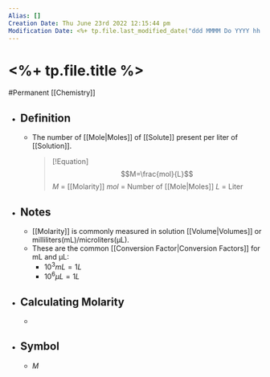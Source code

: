 ```yaml
---
Alias: []
Creation Date: Thu June 23rd 2022 12:15:44 pm 
Modification Date: <%+ tp.file.last_modified_date("ddd MMMM Do YYYY hh:mm:ss a") %>
---
```

# <%+ tp.file.title %>
#Permanent [[Chemistry]]

- ## Definition
	- The number of [[Mole|Moles]] of [[Solute]] present per liter of [[Solution]].
	  > [!Equation]
	  > $$M=\frac{mol}{L}$$
	  > $M$ = [[Molarity]]
	  > $mol$ = Number of [[Mole|Moles]]
	  >  $L$ = Liter
- ## Notes
	- [[Molarity]] is commonly measured in solution [[Volume|Volumes]] or milliliters(mL)/microliters(μL).
	- These are the common [[Conversion Factor|Conversion Factors]] for mL and μL:
		- $10^3mL=1L$
		- $10^6μL=1L$
- ## Calculating Molarity
	- 
- ## Symbol
	- $M$